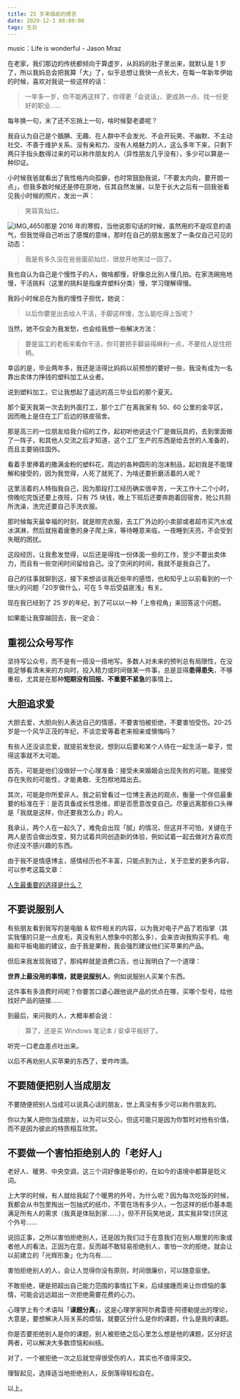 ```yaml
---
title: 25 岁来临前的感言    
date: 2020-12-1 08:00:00    
tags: 生日       
---  
```


music：Life is wonderful - Jason Mraz  
<audio src="https://win-web-rh01-sycdn.kuwo.cn/36adf0875f39fbcc63c6de199354e5d7/5fc63ec2/resource/n1/62/30/4205227431.mp3" type="audion"></audio>

在老家，我们那边的传统都倾向于算虚岁，从妈妈的肚子里出来，就默认是 1 岁了，所以我妈总会把我算「大」了，似乎总想让我快一点长大，在每一年新年伊始的时候，喜欢对我说一些这样的话：

> 一年多一岁，你不能再这样了，你得更「会说话」、更成熟一点、找一份更好的职业……

每年换一句，末了还不忘捎上一句，啥时候娶老婆呢？  

我自认为自己是个腼腆、无趣、在人群中不会发光、不会开玩笑、不幽默、不主动社交、不善于维护关系、没有亲和力、没有人格魅力的人，这么多年下来，只剩下两只手指头数得过来的可以称作朋友的人（异性朋友几乎没有），多少可以算是一种印证。

小时候我爸就看出了我性格内向孤僻，也时常鼓励我说，「不要太内向，要开朗一点」，但我多数时候还是停在原地，任其自然发展，以至于长大之后有一回我爸看见我小时候的照片，发出一声：  

> 笑容真灿烂。

![IMG_4650](http://cdn.penghh.fun/mweb/IMG_4650.jpg)那是 2016 年的寒假，当他说那句话的时候，虽然用的不是叹息的语气，但我觉得自己听出了感慨的意味，那时在自己的朋友圈发了一条仅自己可见的动态：

> 我是有多久没在爸爸面前灿烂、很放开地笑过一回了。 

我也自认为自己是个慢性子的人，做啥都慢，好像总比别人慢几拍。在家洗碗拖地慢，干活挑料（这里的挑料是指废弃塑料分类）慢，学习理解得慢。

我妈小时候总在为我的慢性子担忧，她说：

> 以后你要是出去给人干活，手脚这样慢，怎么能吃得上饭呢？

当然，她不仅会为我发愁，也会给我想一些解决方法：

> 要是监工的老板来看你干活，你可要把手脚装得麻利一点，不要给人捉住把柄。

幸运的是，毕业两年多，我还是活得比妈妈以前预想的要好一些，我没有成为一名靠出卖体力挣钱的塑料加工从业者。  

说到塑料加工，它让我想起了遥远的高三毕业后的那个夏天。

那个夏天我第一次去到外面打工，那个工厂在离我家有 50、60 公里的金平区，因而晚上是住在工厂后边的铁皮宿舍。

那是高三的一位朋友给我介绍的工作，起初听他说这个厂是做玩具的，去到里面做了一阵子，和其他人交流之后才知道，这个工厂生产的东西是给去世的人准备的，而且主要销往国外。

看着手里捧着的撒满金粉的塑料花，周边的各种圆形的泡沫制品，起初我是不能理解和接受的，因为我觉得，人死了就死了，为啥还要折磨活着的人呢？

这里活着的人特指我自己，因为那段打工经历确实很辛苦，一天工作十二个小时，傍晚吃完饭还要上夜班，只有 75 块钱，晚上下班后还要奔跑着回宿舍，抢公共厕所洗澡，洗完还要自己手洗衣服。

那时候每天最幸福的时刻，就是晾完衣服，去工厂外边的小卖部或者超市买汽水或冰淇淋，然后就拖着疲惫的身子爬上床，等待睡意来临，一夜睡到天亮，不会受到失眠的困扰。  

这段经历，让我愈发觉得，以后还是得找一份体面一些的工作，至少不要出卖体力，而且有一些空闲时间留给自己。没了空闲的时间，我就不是我自己了。

自己的往事就聊到这，接下来想谈谈我近些年的感悟，也和知乎上以前看到的一个很火的问题「20岁做什么，可在 5 年后受益匪浅」有关。

现在我已经到了 25 岁的年纪，到了可以以一种「上帝视角」来回答这个问题。

如果能让我穿越回去，我一定会：

## 重视公众号写作

坚持写公众号，而不是有一搭没一搭地写。多数人对未来的预判总有局限性，在没能足够看清未来的方向时，投入精力或时间做某一件事，总是显得**患得患失**，不够重视，尤其是在那种**短期没有回报、不重要不紧急**的事情上。

## 大胆追求爱

大胆去爱，大胆向别人表达自己的情感，不要害怕被拒绝，不要害怕受伤。20-25 岁是一个风华正茂的年纪，不谈恋爱等着老来相亲或懊悔吗？

有些人还没谈恋爱，就提前发愁说，想到以后要和某个人待在一起生活一辈子，觉得这事就不太可能。

首先，可能是他们没做好一个心理准备：接受未来婚姻会出现失败的可能。能接受存在失败的可能性，才能勇敢、无包袱地踏出去。

其次，可能是你所爱非人。我之前曾看过一位博主表达的观点，衡量一个伴侣最重要的标准在于：是否具备成长性思维，即是否愿意改变自己。尽量远离那些口头禅是「我就是这样，你还要我怎么办」的人。

我承认，两个人在一起久了，难免会出现「腻」的情况，但这并不可怕，关键在于两人是否会做出改变，努力试着共同创造新的体验，例如试着一起去做对方喜欢而你还没不感兴趣的东西。  

由于我不是情感博主，感情经历也不丰富，只能点到为止，关于恋爱的更多内容，可以参考这篇文章：

[人生最重要的选择是什么？](https://mp.weixin.qq.com/s/OzLVA8iXsQeDmXknwzn9rw)

## 不要说服别人

有些朋友看到我写的是电脑 & 软件相关的内容，以为我对电子产品了若指掌（其实我懂的只是一点皮毛，真没有别人想象中的那么多），会来咨询我购买手机、电脑和平板电脑的建议，由于我是果粉，我会强烈建议他们买苹果的产品。

但后来我发现我错了，那纯粹就是浪费口舌，也让我明白了一个道理：

**世界上最没用的事情，就是说服别人**，例如说服别人买某个东西。

这件事有多浪费时间呢？你要苦口婆心跟他说产品的优点在哪，买哪个型号，给他找好产品的链接……

到最后，来问我的人，大概率都会说：

> 算了，还是买 Windows 笔记本 / 安卓平板好了。

听完一口老血差点吐出来。

以后不再劝别人买苹果的东西了，爱咋咋滴。  

## 不要随便把别人当成朋友

不要随便把别人当成可以说真心话的朋友，世上真没有多少可以称作朋友的。

你以为某人把你当成朋友，以为可以交心，但这可能只是因为你暂时对他有价值，而不是因为彼此的特质相互欣赏。

## 不要做一个害怕拒绝别人的「老好人」

老好人、暖男、中央空调，这三个词好像是等价的，在如今的语境中都算是贬义词。

上大学的时候，有人就给我起了个暖男的外号，为什么呢？因为每次吃饭的时候，我都会从书包里掏出一包抽式的纸巾，不管在场有多少人，一包这样的纸巾基本能满足所有人的需求（我真是体贴到家……），但不开玩笑地说，其实我非常讨厌这个外号……

说回正事，之所以害怕拒绝别人，还是因为我们过于在意我们在别人眼里的形象或者他人的看法，正因为在意，反而越不敢轻易拒绝别人，害怕一次的拒绝，就会让以前建立的「光辉形象」化为乌有……

害怕拒绝别人的人，会让人觉得你没有原则，时间很廉价，可以随意驱使。

不敢拒绝，硬是把超出自己能力范围的事情扛下来，后续接踵而来让你烦恼的事情，可能会远远超出一次拒绝需要花费的心力。

心理学上有个术语叫「**课题分离**」，这是心理学家阿尔弗雷德·阿德勒提出的理论，大意是，要想解决人际关系的烦恼，就要区分什么是你的课题，什么是我的课题。

你是否要拒绝别人是你的课题，别人被拒绝之后心里怎么想是他的课题，区分好这两者，可以解决大多数烦恼和纠结。

对了，一个被拒绝一次之后就觉得很受伤的人，其实也不值得深交。

理智起见，选择适当地拒绝别人，反倒落得轻松自在。

以上。















